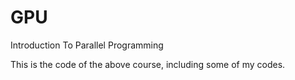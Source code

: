 GPU
===

Introduction To Parallel Programming


This is the code of the above course, including some of my codes. 
